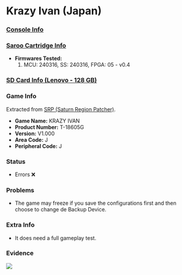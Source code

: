 # Krazy Ivan (Japan)

### [Console Info](../../../../../Info/Consoles/VA13/README.md)

### [Saroo Cartridge Info](../../../../../Info/Cartridges/RetroGameParadiseStore/1.32F/README.md)

- <b>Firmwares Tested:</b>
  1. MCU: 240316, SS: 240316, FPGA: 05 - v0.4

### [SD Card Info (Lenovo - 128 GB)](../../../../../Info/SdCards/Lenovo/128GB/fat32/README.md)

### Game Info

Extracted from [SRP (Saturn Region Patcher)](https://segaxtreme.net/resources/saturn-region-patcher.81/download).

- <b>Game Name:</b> KRAZY IVAN
- <b>Product Number:</b> T-18605G
- <b>Version:</b> V1.000
- <b>Area Code:</b> J
- <b>Peripheral Code:</b> J

### Status

- Errors :x:

### Problems

- The game may freeze if you save the configurations first and then choose to change de Backup Device.

### Extra Info

- It does need a full gameplay test.

### Evidence

[![](https://img.youtube.com/vi/sxezPRxw0h4/0.jpg)](https://www.youtube.com/watch?v=sxezPRxw0h4)
